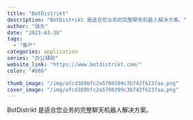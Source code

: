 ```yaml
---
title: "BotDistrikt"
description: "BotDistrikt 是适合您业务的完整聊天机器人解决方案。"
author: "瑞东"
date: "2023-03-30"
tags:
  - "客户"
categories: application
series: "办公辅助"
website_link: "https://www.botdistrikt.com/"
color: "#666"

thumb_image: "/img/afcd389bfc2a5708399c3b742f6237aa.png"
cover_image: "/img/afcd389bfc2a5708399c3b742f6237aa.png"
---
```


BotDistrikt 是适合您业务的完整聊天机器人解决方案。